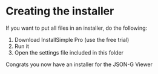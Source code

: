 # Creating the installer
If you want to put all files in an installer, do the following:

1. Download InstallSimple Pro (use the free trial)
2. Run it
3. Open the settings file included in this folder

Congrats you now have an installer for the JSON-G Viewer